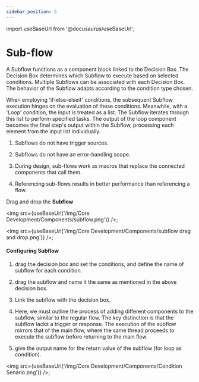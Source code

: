 ```yaml
---
sidebar_position: 5
---
```


import useBaseUrl from '@docusaurus/useBaseUrl';

# Sub-flow 

A Subflow functions as a component block linked to the Decision Box. The Decision Box determines which Subflow to execute based on selected conditions. Multiple Subflows can be associated with each Decision Box. The behavior of the Subflow adapts according to the condition type chosen.

When employing 'if-else-elseif' conditions, the subsequent Subflow execution hinges on the evaluation of these conditions. Meanwhile, with a 'Loop' condition, the input is treated as a list. The Subflow iterates through this list to perform specified tasks. The output of the loop component becomes the final step's output within the Subflow, processing each element from the input list individually.

1) Subflows do not have trigger sources.

2) Subflows do not have an error-handling scope.

3) During design, sub-flows work as macros that replace the connected components that call them.

4) Referencing sub-flows results in better performance than referencing a flow.

Drag and drop the **Subflow**

<img src={useBaseUrl('/img/Core Development/Components/subflow.png')} />;

<img src={useBaseUrl('/img/Core Development/Components/subflow drag and drop.png')} />;


#### Configuring Subflow

1. drag the decision box and set the conditions, and define the name of subflow for each condition.

2. drag the subflow and name it the same as mentioned in the above decision box.
   
3. Link the subflow with the decision box.
   
4. Here, we must outline the process of adding different components to the subflow, similar to the regular flow. The key distinction is that the subflow lacks a trigger or response. The execution of the subflow mirrors that of the main flow, where the same thread proceeds to execute the subflow before returning to the main flow.

5. give the output name for the return value of the subflow (for loop as condition).

<img src={useBaseUrl('/img/Core Development/Components/Condition Senario.png')} />;